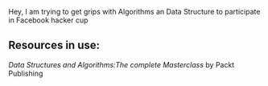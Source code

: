 Hey, I am trying to get grips with Algorithms an Data Structure to participate in Facebook hacker cup

## Resources in use: 
*Data Structures and Algorithms:The complete Masterclass* by Packt Publishing